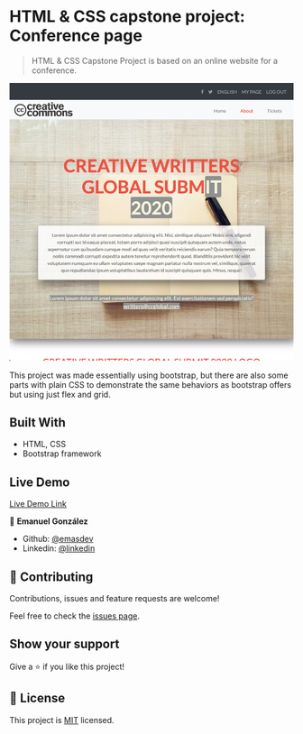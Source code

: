 # HTML & CSS capstone project: Conference page

> HTML & CSS Capstone Project is based on an online website for a conference.

![screenshot](./app_screenshot.png)

This project was made essentially using bootstrap, but there are also some parts with plain CSS to demonstrate the same behaviors as bootstrap offers but using just flex and grid.

## Built With

- HTML, CSS
- Bootstrap framework

## Live Demo

[Live Demo Link](https://rawcdn.githack.com/emasdev/html-capstone/d3d2b449484edac51178cf133c0842c504e6fbd5/index.html)

👤 **Emanuel González**

- Github: [@emasdev](https://github.com/emasdev)
- Linkedin: [@linkedin](https://linkedin.com/emasdev)

## 🤝 Contributing

Contributions, issues and feature requests are welcome!

Feel free to check the [issues page](issues/).

## Show your support

Give a ⭐️ if you like this project!

## 📝 License

This project is [MIT](lic.url) licensed.
